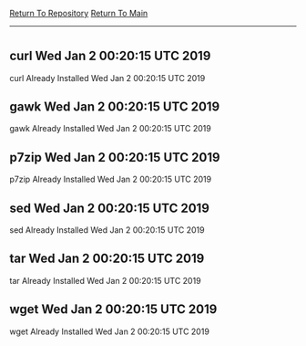 [Return To Repository](https://github.com/deathbybandaid/piholeparser/)
[Return To Main](https://github.com/deathbybandaid/piholeparser/blob/master/RecentRunLogs/Mainlog.md)
____________________________________
# 
## curl Wed Jan 2 00:20:15 UTC 2019
curl Already Installed Wed Jan 2 00:20:15 UTC 2019
## gawk Wed Jan 2 00:20:15 UTC 2019
gawk Already Installed Wed Jan 2 00:20:15 UTC 2019
## p7zip Wed Jan 2 00:20:15 UTC 2019
p7zip Already Installed Wed Jan 2 00:20:15 UTC 2019
## sed Wed Jan 2 00:20:15 UTC 2019
sed Already Installed Wed Jan 2 00:20:15 UTC 2019
## tar Wed Jan 2 00:20:15 UTC 2019
tar Already Installed Wed Jan 2 00:20:15 UTC 2019
## wget Wed Jan 2 00:20:15 UTC 2019
wget Already Installed Wed Jan 2 00:20:15 UTC 2019
